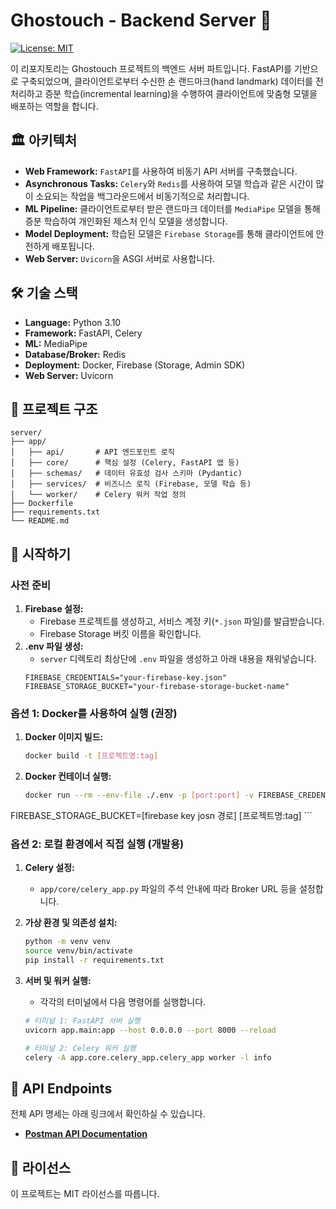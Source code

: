 # Ghostouch - Backend Server 👻
[![License: MIT](https://img.shields.io/badge/License-MIT-yellow.svg)](https://opensource.org/licenses/MIT)

이 리포지토리는 Ghostouch 프로젝트의 백엔드 서버 파트입니다. FastAPI를 기반으로 구축되었으며, 클라이언트로부터 수신한 손 랜드마크(hand landmark) 데이터를 전처리하고 증분 학습(incremental learning)을 수행하여 클라이언트에 맞춤형 모델을 배포하는 역할을 합니다.

## 🏛️ 아키텍처

-   **Web Framework:** `FastAPI`를 사용하여 비동기 API 서버를 구축했습니다.
-   **Asynchronous Tasks:** `Celery`와 `Redis`를 사용하여 모델 학습과 같은 시간이 많이 소요되는 작업을 백그라운드에서 비동기적으로 처리합니다.
-   **ML Pipeline:** 클라이언트로부터 받은 랜드마크 데이터를 `MediaPipe` 모델을 통해 증분 학습하여 개인화된 제스처 인식 모델을 생성합니다.
-   **Model Deployment:** 학습된 모델은 `Firebase Storage`를 통해 클라이언트에 안전하게 배포됩니다.
-   **Web Server:** `Uvicorn`을 ASGI 서버로 사용합니다.

## 🛠️ 기술 스택

-   **Language:** Python 3.10
-   **Framework:** FastAPI, Celery
-   **ML:** MediaPipe
-   **Database/Broker:** Redis
-   **Deployment:** Docker, Firebase (Storage, Admin SDK)
-   **Web Server:** Uvicorn

## 📁 프로젝트 구조

```
server/
├── app/
│   ├── api/       # API 엔드포인트 로직
│   ├── core/      # 핵심 설정 (Celery, FastAPI 앱 등)
│   ├── schemas/   # 데이터 유효성 검사 스키마 (Pydantic)
│   ├── services/  # 비즈니스 로직 (Firebase, 모델 학습 등)
│   └── worker/    # Celery 워커 작업 정의
├── Dockerfile
├── requirements.txt
└── README.md
```

## 🚀 시작하기

### 사전 준비

1.  **Firebase 설정:**
    -   Firebase 프로젝트를 생성하고, 서비스 계정 키(`*.json` 파일)를 발급받습니다.
    -   Firebase Storage 버킷 이름을 확인합니다.
2.  **.env 파일 생성:**
    -   `server` 디렉토리 최상단에 `.env` 파일을 생성하고 아래 내용을 채워넣습니다.
    ```env
    FIREBASE_CREDENTIALS="your-firebase-key.json"
    FIREBASE_STORAGE_BUCKET="your-firebase-storage-bucket-name"
    ```

### 옵션 1: Docker를 사용하여 실행 (권장)

1.  **Docker 이미지 빌드:**
    ```bash
    docker build -t [프로젝트명:tag]
    ```
2.  **Docker 컨테이너 실행:**
    ```bash
    docker run --rm --env-file ./.env -p [port:port] -v FIREBASE_CREDENTIALS=/app/serviceAccountKey.json
FIREBASE_STORAGE_BUCKET=[firebase key josn 경로] [프로젝트명:tag]
    ```

### 옵션 2: 로컬 환경에서 직접 실행 (개발용)

1.  **Celery 설정:**
    - `app/core/celery_app.py` 파일의 주석 안내에 따라 Broker URL 등을 설정합니다.

2.  **가상 환경 및 의존성 설치:**
    ```bash
    python -m venv venv
    source venv/bin/activate
    pip install -r requirements.txt
    ```

3.  **서버 및 워커 실행:**
    -   각각의 터미널에서 다음 명령어를 실행합니다.
    ```bash
    # 터미널 1: FastAPI 서버 실행
    uvicorn app.main:app --host 0.0.0.0 --port 8000 --reload

    # 터미널 2: Celery 워커 실행
    celery -A app.core.celery_app.celery_app worker -l info
    ```

## 📖 API Endpoints

전체 API 명세는 아래 링크에서 확인하실 수 있습니다.

-   **[Postman API Documentation](https://documenter.getpostman.com/view/28368657/2sB3BGFURM)**

## 📄 라이선스

이 프로젝트는 MIT 라이선스를 따릅니다.